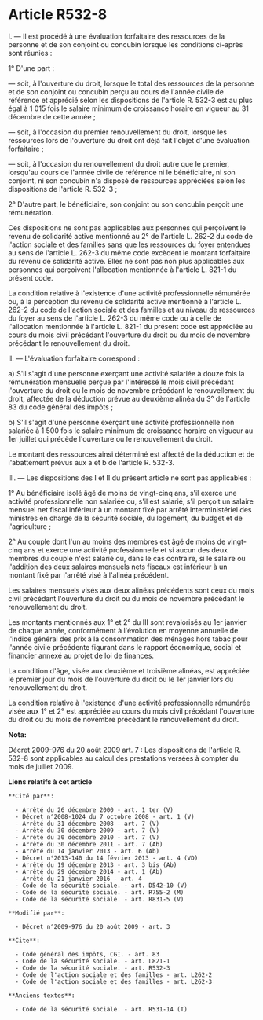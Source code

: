 # Article R532-8

I. ― Il est procédé à une évaluation forfaitaire des ressources de la personne et de son conjoint ou concubin lorsque les
conditions ci-après sont réunies : 

1° D'une part :

― soit, à l'ouverture du droit, lorsque le total des ressources de la personne et de son conjoint ou concubin perçu au cours
de l'année civile de référence et apprécié selon les dispositions de l'article R. 532-3 est au plus égal à 1 015 fois le
salaire minimum de croissance horaire en vigueur au 31 décembre de cette année ;

― soit, à l'occasion du premier renouvellement du droit, lorsque les ressources lors de l'ouverture du droit ont déjà fait
l'objet d'une évaluation forfaitaire ;

― soit, à l'occasion du renouvellement du droit autre que le premier, lorsqu'au cours de l'année civile de référence ni le
bénéficiaire, ni son conjoint, ni son concubin n'a disposé de ressources appréciées selon les dispositions de l'article R.
532-3 ; 

2° D'autre part, le bénéficiaire, son conjoint ou son concubin perçoit une rémunération. 

Ces dispositions ne sont pas applicables aux personnes qui perçoivent le revenu de solidarité active mentionné au 2° de
l'article L. 262-2 du code de l'action sociale et des familles sans que les ressources du foyer entendues au sens de
l'article L. 262-3 du même code excèdent le montant forfaitaire du revenu de solidarité active. Elles ne sont pas non plus
applicables aux personnes qui perçoivent l'allocation mentionnée à l'article L. 821-1 du présent code. 

La condition relative à l'existence d'une activité professionnelle rémunérée ou, à la perception du revenu de solidarité
active mentionné à l'article L. 262-2 du code de l'action sociale et des familles et au niveau de ressources du foyer au sens
de l'article L. 262-3 du même code ou à celle de l'allocation mentionnée à l'article L. 821-1 du présent code est appréciée
au cours du mois civil précédant l'ouverture du droit ou du mois de novembre précédant le renouvellement du droit. 

II. ― L'évaluation forfaitaire correspond : 

a) S'il s'agit d'une personne exerçant une activité salariée à douze fois la rémunération mensuelle perçue par l'intéressé le
mois civil précédant l'ouverture du droit ou le mois de novembre précédant le renouvellement du droit, affectée de la
déduction prévue au deuxième alinéa du 3° de l'article 83 du code général des impôts ; 

b) S'il s'agit d'une personne exerçant une activité professionnelle non salariée à 1 500 fois le salaire minimum de
croissance horaire en vigueur au 1er juillet qui précède l'ouverture ou le renouvellement du droit. 

Le montant des ressources ainsi déterminé est affecté de la déduction et de l'abattement prévus aux a et b de l'article R.
532-3. 

III. ― Les dispositions des I et II du présent article ne sont pas applicables : 

1° Au bénéficiaire isolé âgé de moins de vingt-cinq ans, s'il exerce une activité professionnelle non salariée ou, s'il est
salarié, s'il perçoit un salaire mensuel net fiscal inférieur à un montant fixé par arrêté interministériel des ministres en
charge de la sécurité sociale, du logement, du budget et de l'agriculture ; 

2° Au couple dont l'un au moins des membres est âgé de moins de vingt-cinq ans et exerce une activité professionnelle et si
aucun des deux membres du couple n'est salarié ou, dans le cas contraire, si le salaire ou l'addition des deux salaires
mensuels nets fiscaux est inférieur à un montant fixé par l'arrêté visé à l'alinéa précédent. 

Les salaires mensuels visés aux deux alinéas précédents sont ceux du mois civil précédant l'ouverture du droit ou du mois de
novembre précédant le renouvellement du droit. 

Les montants mentionnés aux 1° et 2° du III sont revalorisés au 1er janvier de chaque année, conformément à l'évolution en
moyenne annuelle de l'indice général des prix à la consommation des ménages hors tabac pour l'année civile précédente
figurant dans le rapport économique, social et financier annexé au projet de loi de finances. 

La condition d'âge, visée aux deuxième et troisième alinéas, est appréciée le premier jour du mois de l'ouverture du droit ou
le 1er janvier lors du renouvellement du droit. 

La condition relative à l'existence d'une activité professionnelle rémunérée visée aux 1° et 2° est appréciée au cours du
mois civil précédant l'ouverture du droit ou du mois de novembre précédant le renouvellement du droit.

**Nota:**

Décret 2009-976 du 20 août 2009 art. 7 : Les dispositions de l'article R. 532-8 sont applicables au calcul des prestations
versées à compter du mois de juillet 2009.

**Liens relatifs à cet article**

	**Cité par**:

	  - Arrêté du 26 décembre 2000 - art. 1 ter (V)
	  - Décret n°2008-1024 du 7 octobre 2008 - art. 1 (V)
	  - Arrêté du 31 décembre 2008 - art. 7 (V)
	  - Arrêté du 30 décembre 2009 - art. 7 (V)
	  - Arrêté du 30 décembre 2010 - art. 7 (V)
	  - Arrêté du 30 décembre 2011 - art. 7 (Ab)
	  - Arrêté du 14 janvier 2013 - art. 6 (Ab)
	  - Décret n°2013-140 du 14 février 2013 - art. 4 (VD)
	  - Arrêté du 19 décembre 2013 - art. 3 bis (Ab)
	  - Arrêté du 29 décembre 2014 - art. 1 (Ab)
	  - Arrêté du 21 janvier 2016 - art. 4
	  - Code de la sécurité sociale. - art. D542-10 (V)
	  - Code de la sécurité sociale. - art. R755-2 (M)
	  - Code de la sécurité sociale. - art. R831-5 (V)

	**Modifié par**:

	  - Décret n°2009-976 du 20 août 2009 - art. 3

	**Cite**:

	  - Code général des impôts, CGI. - art. 83
	  - Code de la sécurité sociale. - art. L821-1
	  - Code de la sécurité sociale. - art. R532-3
	  - Code de l'action sociale et des familles - art. L262-2
	  - Code de l'action sociale et des familles - art. L262-3

	**Anciens textes**:

	  - Code de la sécurité sociale. - art. R531-14 (T)
